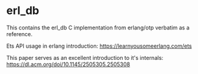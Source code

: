 # erl_db

This contains the erl_db C implementation from erlang/otp verbatim as a reference.

Ets API usage in erlang introduction: <https://learnyousomeerlang.com/ets>

This paper serves as an excellent introduction to it's internals:
<https://dl.acm.org/doi/10.1145/2505305.2505308>
